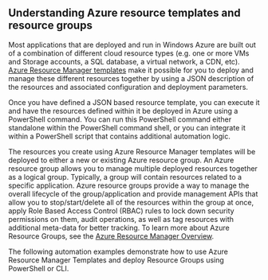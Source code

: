 ## Understanding Azure resource templates and resource groups

Most applications that are deployed and run in Windows Azure are built out of a combination of different cloud resource types (e.g. one or more VMs and Storage accounts, a SQL database, a virtual network, a CDN, etc).  [Azure Resource Manager templates](https://msdn.microsoft.com/zh-cn/library/azure/dn835138.aspx) make it possible for you to deploy and manage these different resources together by using a JSON description of the resources and associated configuration and deployment parameters.

Once you have defined a JSON based resource template, you can execute it and have the resources defined within it be deployed in Azure using a PowerShell command.  You can run this PowerShell command either standalone within the PowerShell command shell, or you can integrate it within a PowerShell script that contains additional automation logic.

The resources you create using Azure Resource Manager templates will be deployed to either a new or existing Azure resource group.  An Azure resource group allows you to manage multiple deployed resources together as a logical group. Typically, a group will contain resources related to a specific application.  Azure resource groups provide a way to manage the overall lifecycle of the group/application and provide management APIs that allow you to stop/start/delete all of the resources within the group at once, apply Role Based Access Control (RBAC) rules to lock down security permissions on them, audit operations, as well as tag resources with additional meta-data for better tracking. To learn more about Azure Resource Groups, see the [Azure Resource Manager Overview](/documentation/articles/resource-group-overview/). 

The following automation examples demonstrate how to use Azure Resource Manager Templates and deploy Resource Groups using PowerShell or CLI.
